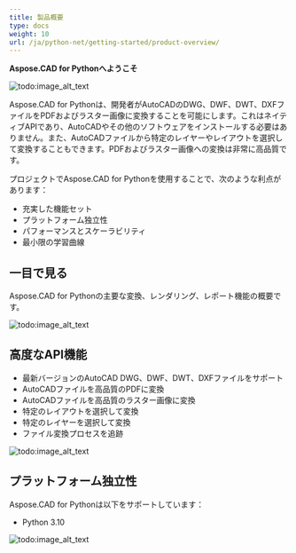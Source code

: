 ```yaml
---
title: 製品概要
type: docs
weight: 10
url: /ja/python-net/getting-started/product-overview/
---
```


**Aspose.CAD for Pythonへようこそ**

![todo:image_alt_text](/_assets/python-net/product-overview_1.png)

Aspose.CAD for Pythonは、開発者がAutoCADのDWG、DWF、DWT、DXFファイルをPDFおよびラスター画像に変換することを可能にします。これはネイティブAPIであり、AutoCADやその他のソフトウェアをインストールする必要はありません。また、AutoCADファイルから特定のレイヤーやレイアウトを選択して変換することもできます。PDFおよびラスター画像への変換は非常に高品質です。

プロジェクトでAspose.CAD for Pythonを使用することで、次のような利点があります：

- 充実した機能セット
- プラットフォーム独立性
- パフォーマンスとスケーラビリティ
- 最小限の学習曲線

## **一目で見る**
Aspose.CAD for Pythonの主要な変換、レンダリング、レポート機能の概要です。

![todo:image_alt_text](/_assets/python-net/product-overview_2.png)

## **高度なAPI機能**
- 最新バージョンのAutoCAD DWG、DWF、DWT、DXFファイルをサポート
- AutoCADファイルを高品質のPDFに変換
- AutoCADファイルを高品質のラスター画像に変換
- 特定のレイアウトを選択して変換
- 特定のレイヤーを選択して変換
- ファイル変換プロセスを追跡

![todo:image_alt_text](/_assets/python-net/product-overview_3.png)

## **プラットフォーム独立性**
Aspose.CAD for Pythonは以下をサポートしています：

- Python 3.10

![todo:image_alt_text](/_assets/python-net/product-overview_4.png)
